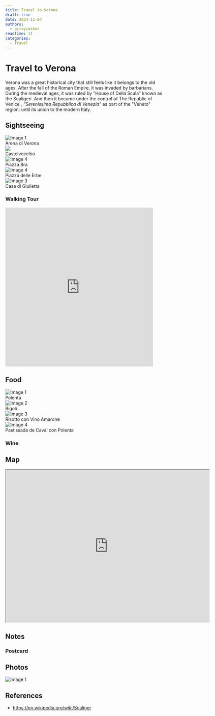 ```yaml
---
title: Travel to Verona
draft: true 
date: 2024-11-04
authors:
  - giraycoskun
readtime: 11
categories:
  - Travel
---
```

# Travel to Verona

Verona was a great historical city that still feels like it belongs to the old ages. After the fall of the Roman Empire, it was invaded by barbarians. During the medieval ages, it was ruled by "House of Della Scala" known as the Scaligeri. And then it became under the control of The Republic of Venice , *"Serenissima Repubblica di Venezia"* as part of the "Veneto" region; until its union to the modern Italy.

<!-- more -->

## Sightseeing

<div class="album">
        <div class="image-container">
            <img src="https://tourismmedia.italia.it/is/image/mitur/20220527153812-arena-di-verona-veneto-gettyimages-539331510-1?wid=850&hei=500&fit=constrain,1&fmt=webp" alt="Image 1">
            <div class="caption">Arena di Verona</div>
        </div>
        <div class="image-container">
            <img src="https://www.museionline.info/templates/yootheme/cache/97/castelvecchio-verona-97f9e1da.jpeg">
            <div class="caption">Castelvecchio</div>
        </div>
        <div class="image-container">
            <img src="https://img0.oastatic.com/img2/57223936/max/variant.jpg" alt="Image 4">
            <div class="caption">Piazza Bra</div>
        </div>
        <div class="image-container">
            <img src="https://europa-entdecker.com/wp-content/uploads/2022/10/Piazza-delle-Erbe-von-oben.jpg" alt="Image 4">
            <div class="caption">Piazza delle Erbe</div>
        </div>
        <div class="image-container">
            <img src="https://www.museiverona.com/wp-content/uploads/2016/06/giulietta_box.jpg" alt="Image 3">
            <div class="caption">Casa di Giulietta</div>
        </div>
</div>

### Walking Tour

<iframe src='https://connect.garmin.com/modern/activity/embed/17438041650' title='Verona Walking' width='465' height='500' frameborder='0'></iframe>

## Food

<div class="album">
        <div class="image-container">
            <img src="https://static01.nyt.com/images/2023/10/24/multimedia/DT-Basic-Polenta-hfbw/DT-Basic-Polenta-hfbw-googleFourByThree-v2.jpg" alt="Image 1">
            <div class="caption">Polenta</div>
        </div>
        <div class="image-container">
            <img src="https://www.italienische-nudeln.de/wp-content/uploads/2022/06/bigoli-in-salsa-500x500.jpg" alt="Image 2">
            <div class="caption">Bigoli</div>
        </div>
        <div class="image-container">
            <img src="https://cdn.shopify.com/s/files/1/0572/8069/2390/files/Risotto-allamarone-ricetta_1024x1024.jpg?v=1626781740" alt="Image 3">
            <div class="caption">Risotto con Vino Amarone</div>
        </div>
        <div class="image-container">
            <img src="https://www.verona.net/img_storia/699.jpg" alt="Image 4">
            <div class="caption">Pastissada de Caval con Polenta</div>
        </div>
        <!-- Add more image containers as needed -->
    </div>

### Wine


## Map

<iframe src="https://www.google.com/maps/d/u/0/embed?mid=1oHcuTCHzNlFMQn4TQ4plRFBhmlQVA9s&ehbc=2E312F" width="640" height="480"></iframe>

## Notes


### Postcard

## Photos

<div class="album">
    <div class="image-container">
        <img src="https://lh3.googleusercontent.com/pw/AP1GczMncZGpPQjLBqJBK3MuJerNMzGhXpfPBC422VQJnNf3IKyj_3g-vgYUdBRzTytad2Li1LOBjI22K7TRqdPwNHYTAO26HgW0QEqr-UGfMesOnVwofy7JRGH0X-tl6njppML95cJ7zGxZe5ufvKHEP51qCg=w2616-h1962-s-no-gm?authuser=0" alt="Image 1">
    </div>
</div>


## References

- <https://en.wikipedia.org/wiki/Scaliger>